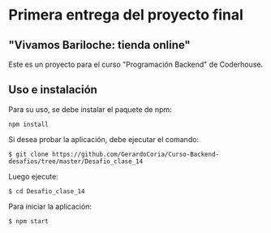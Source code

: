 # Primera entrega del proyecto final
## "Vivamos Bariloche: tienda online"
Este es un proyecto para el curso "Programación Backend" de Coderhouse.

## Uso e instalación
Para su uso, se debe instalar el paquete de npm:
```
npm install
```
Si desea probar la aplicación, debe ejecutar el comando:
```
$ git clone https://github.com/GerardoCoria/Curso-Backend-desafios/tree/master/Desafio_clase_14
```
Luego ejecute:
```
$ cd Desafio_clase_14
```
Para iniciar la aplicación:
```
$ npm start
```